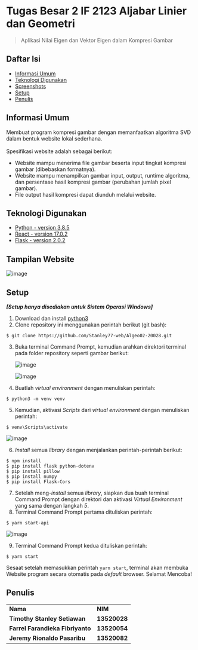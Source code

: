 # Tugas Besar 2 IF 2123 Aljabar Linier dan Geometri
> Aplikasi Nilai Eigen dan Vektor Eigen dalam Kompresi Gambar

## Daftar Isi
* [Informasi Umum](#informasi-umum)
* [Teknologi Digunakan](#teknologi-digunakan)
* [Screenshots](#tampilan-website)
* [Setup](#setup)
* [Penulis](#penulis)
<!-- * [License](#license) -->

## Informasi Umum
Membuat program kompresi gambar dengan memanfaatkan algoritma SVD dalam bentuk 
website lokal sederhana. <br /> <br />
Spesifikasi website adalah sebagai berikut: 
- Website mampu menerima file gambar beserta input tingkat kompresi gambar 
(dibebaskan formatnya).
- Website mampu menampilkan gambar input, output, runtime algoritma, dan persentase 
hasil kompresi gambar (perubahan jumlah pixel gambar).
- File output hasil kompresi dapat diunduh melalui website.
<!-- You don't have to answer all the questions - just the ones relevant to your project. -->


## Teknologi Digunakan
- [Python - version 3.8.5](https://en.wikipedia.org/wiki/Python_(programming_language)) 
- [React - version 17.0.2](https://en.wikipedia.org/wiki/React_(JavaScript_library)) 
- [Flask - version 2.0.2](https://en.wikipedia.org/wiki/Flask_(web_framework)) 

## Tampilan Website

![image](https://user-images.githubusercontent.com/73146752/141695778-f849f46f-312f-4a04-970b-e56c1fbaba2a.png)

## Setup
***[Setup hanya disediakan untuk Sistem Operasi Windows]***
1. Download dan install [python3](https://www.python.org/downloads/)
2. Clone repository ini menggunakan perintah berikut (git bash):
```
$ git clone https://github.com/Stanley77-web/Algeo02-20028.git
```
3. Buka terminal Command Prompt, kemudian arahkan direktori terminal pada folder repository seperti gambar berikut:

   ![image](https://user-images.githubusercontent.com/73146752/141693651-37b17ad6-8d50-407a-8182-12a3196a065b.png)
    
   ![image](https://user-images.githubusercontent.com/73146752/141693306-29b73c48-1ad1-4b1d-a9b8-b2bad00716f8.png)
    
4. Buatlah *virtual environment* dengan menuliskan perintah:
```
$ python3 -m venv venv
```

5. Kemudian, aktivasi *Scripts* dari *virtual environment* dengan menuliskan perintah:
```
$ venv\Scripts\activate
```
   ![image](https://user-images.githubusercontent.com/73146752/141694110-cb2b45a8-f3b3-4c43-8c1c-f1854cc452ea.png)

6. *Install* semua *library* dengan menjalankan perintah-perintah berikut:
```
$ npm install
$ pip install flask python-dotenv
$ pip install pillow
$ pip install numpy
$ pip install Flask-Cors
```

7. Setelah meng-*install* semua *library*, siapkan dua buah terminal Command Prompt dengan direktori dan aktivasi *Virtual Environment* yang sama dengan langkah *5*.
8. Terminal Command Prompt pertama dituliskan perintah:
```
$ yarn start-api
```
   ![image](https://user-images.githubusercontent.com/73146752/141695513-91770eef-c6d7-4323-8517-eac7dad3b008.png)
   
9. Terminal Command Prompt kedua dituliskan perintah:
```
$ yarn start
```
Sesaat setelah memasukkan perintah `yarn start`, terminal akan membuka Website program secara otomatis pada *default* browser. Selamat Mencoba!
    
## Penulis
<table>
    <tr>
      <td><b>Nama</b></td>
      <td><b>NIM</b></td>
    </tr>
    <tr>
      <td><b>Timothy Stanley Setiawan</b></td>
      <td><b>13520028</b></td>
    </tr>
    <tr>
      <td><b>Farrel Farandieka Fibriyanto</b></td>
      <td><b>13520054</b></td>
    </tr>
    <tr>
      <td><b>Jeremy Rionaldo Pasaribu</b></td>
      <td><b>13520082</b></td>
    </tr>
</table>
